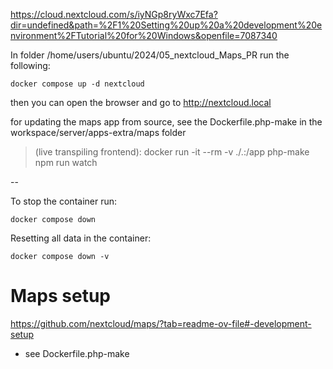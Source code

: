 https://cloud.nextcloud.com/s/iyNGp8ryWxc7Efa?dir=undefined&path=%2F1%20Setting%20up%20a%20development%20environment%2FTutorial%20for%20Windows&openfile=7087340

In folder /home/users/ubuntu/2024/05_nextcloud_Maps_PR run the following:

```
docker compose up -d nextcloud
```

then you can open the browser and go to http://nextcloud.local

for updating the maps app from source, see the Dockerfile.php-make in the workspace/server/apps-extra/maps folder

> (live transpiling frontend): docker run -it --rm -v ./.:/app php-make npm run watch

--

To stop the container run:

```
docker compose down
```

Resetting all data in the container:

```
docker compose down -v
```

# Maps setup

https://github.com/nextcloud/maps/?tab=readme-ov-file#-development-setup

-   see Dockerfile.php-make
